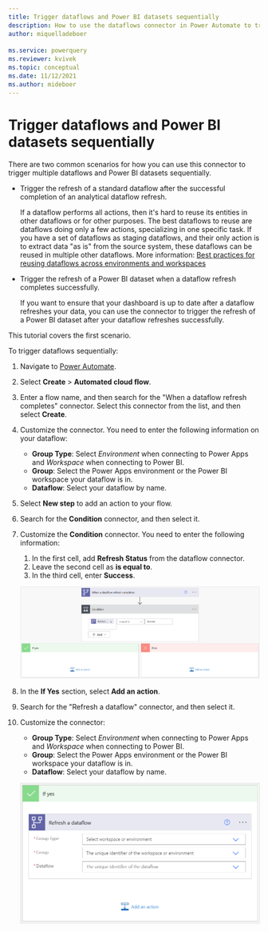 ```yaml
---
title: Trigger dataflows and Power BI datasets sequentially
description: How to use the dataflows connector in Power Automate to trigger dataflows and Power BI datasets sequentially
author: miquelladeboer

ms.service: powerquery
ms.reviewer: kvivek
ms.topic: conceptual
ms.date: 11/12/2021
ms.author: mideboer
---
```


# Trigger dataflows and Power BI datasets sequentially

There are two common scenarios for how you can use this connector to trigger multiple dataflows and Power BI datasets sequentially.

* Trigger the refresh of a standard dataflow after the successful completion of an analytical dataflow refresh.

  If a dataflow performs all actions, then it's hard to reuse its entities in other dataflows or for other purposes. The best dataflows to reuse are dataflows doing only a few actions, specializing in one specific task. If you have a set of dataflows as staging dataflows, and their only action is to extract data "as is" from the source system, these dataflows can be reused in multiple other dataflows. More information: [Best practices for reusing dataflows across environments and workspaces](./best-practices-reusing-dataflows.md)

* Trigger the refresh of a Power BI dataset when a dataflow refresh completes successfully.

  If you want to ensure that your dashboard is up to date after a dataflow refreshes your data, you can use the connector to trigger the refresh of a Power BI dataset after your dataflow refreshes successfully.

This tutorial covers the first scenario.

To trigger dataflows sequentially:

1. Navigate to [Power Automate](https://flow.microsoft.com).
2. Select **Create** > **Automated cloud flow**.
3. Enter a flow name, and then search for the "When a dataflow refresh completes" connector. Select this connector from the list, and then select **Create**.
4. Customize the connector. You need to enter the following information on your dataflow:

   * **Group Type**: Select *Environment* when connecting to Power Apps and *Workspace* when connecting to Power BI.
   * **Group**: Select the Power Apps environment or the Power BI workspace your dataflow is in.
   * **Dataflow**: Select your dataflow by name.

5. Select **New step** to add an action to your flow.
6. Search for the **Condition** connector, and then select it.
7. Customize the **Condition** connector. You need to enter the following information:

   1. In the first cell, add **Refresh Status** from the dataflow connector.
   2. Leave the second cell as **is equal to**.
   3. In the third cell, enter **Success**.

   [![Image with the conditions set to occur when the Refresh status equals success.](media/emailyesnosuccess.PNG)](media/emailyesnosuccess.PNG#lightbox)

8. In the **If Yes** section, select **Add an action**.
9. Search for the "Refresh a dataflow" connector, and then select it.
10. Customize the connector:

    * **Group Type**: Select *Environment* when connecting to Power Apps and *Workspace* when connecting to Power BI.
    * **Group**: Select the Power Apps environment or the Power BI workspace your dataflow is in.
    * **Dataflow**: Select your dataflow by name.

    ![Image with the refresh a dataflow connector in the If yes dialog box.](media/refresh-a-dataflow.png)
